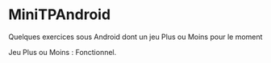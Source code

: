 # MiniTPAndroid
Quelques exercices sous Android dont un jeu Plus ou Moins pour le moment


Jeu Plus ou Moins : Fonctionnel.
